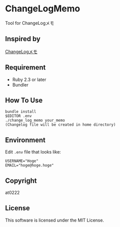 # ChangeLogMemo

Tool for ChangeLogメモ

## Inspired by
[ChangeLogメモ](http://0xcc.net/unimag/1/)

## Requirement
- Ruby 2.3 or later
- Bundler

## How To Use

```
bundle install
$EDITOR .env
./change_log_memo your_memo
(Changelog file will be created in home directory)
```


## Environment

Edit `.env` file that looks like:

```
USERNAME="Hoge"
EMAIL="hoge@hoge.hoge"
```

## Copyright

at0222

## License

This software is licensed under the MIT License.
